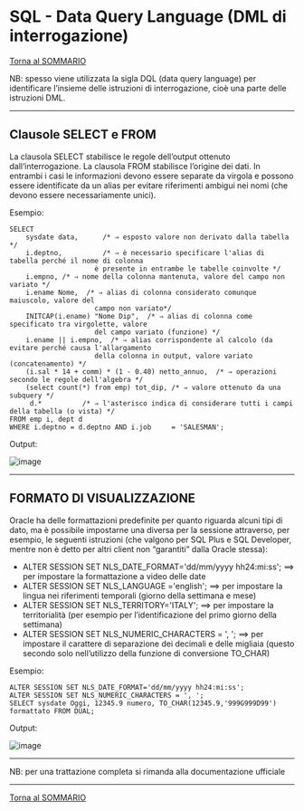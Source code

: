 # SQL - Data Query Language (DML di interrogazione)

[Torna al SOMMARIO](https://github.com/pmarconcini/DB_Oracle_Corso_Base/blob/master/000_sommario.md)


NB: spesso viene utilizzata la sigla DQL (data query language) per identificare l’insieme delle istruzioni di interrogazione, cioè una parte delle istruzioni DML. 

-----------------------------------
## Clausole SELECT e FROM

La clausola SELECT stabilisce le regole dell’output ottenuto dall’interrogazione.
La clausola FROM stabilisce l’origine dei dati.
In entrambi i casi le informazioni devono essere separate da virgola e possono essere identificate da un alias per evitare riferimenti ambigui nei nomi (che devono essere necessariamente unici).

Esempio:

    SELECT
    	sysdate data,      /* ⇒ esposto valore non derivato dalla tabella */
    	i.deptno,          /* ⇒ è necessario specificare l'alias di tabella perché il nome di colonna 
                         è presente in entrambe le tabelle coinvolte */
    	i.empno, /* ⇒ nome della colonna mantenuta, valore del campo non variato */
    	i.ename Nome,  /* ⇒ alias di colonna considerato comunque maiuscolo, valore del	 
                         campo non variato*/
    	INITCAP(i.ename) "Nome Dip",  /* ⇒ alias di colonna come specificato tra virgolette, valore 
                         del campo variato (funzione) */
    	i.ename || i.empno,  /* ⇒ alias corrispondente al calcolo (da evitare perché causa l'allargamento 
                         della colonna in output, valore variato (concatenamento) */
    	(i.sal * 14 + comm) * (1 - 0.40) netto_annuo,  /* ⇒ operazioni secondo le regole dell'algebra */
    	(select count(*) from emp) tot_dip, /* ⇒ valore ottenuto da una subquery */
    	 d.*          /* ⇒ l'asterisco indica di considerare tutti i campi della tabella (o vista) */
    FROM emp i, dept d
    WHERE i.deptno = d.deptno AND i.job     = 'SALESMAN';

Output:

![image](https://github.com/pmarconcini/DB_Oracle_Corso_Base/assets/82878995/1a0b20e4-037d-47bf-8d1b-97bee003a094)


-----------------------------------

## FORMATO DI VISUALIZZAZIONE

Oracle ha delle formattazioni predefinite per quanto riguarda alcuni tipi di dato, ma è possibile impostarne una diversa per la sessione attraverso, per esempio, le seguenti istruzioni (che valgono per SQL Plus e SQL Developer, mentre non è detto per altri client non “garantiti” dalla Oracle stessa):

* ALTER SESSION SET NLS_DATE_FORMAT='dd/mm/yyyy hh24:mi:ss'; ==> per impostare la formattazione a video delle date
* ALTER SESSION SET NLS_LANGUAGE ='english'; ==> per impostare la lingua nei riferimenti temporali (giorno della settimana e mese)
* ALTER SESSION SET NLS_TERRITORY='ITALY'; ==> per impostare la territorialità (per esempio per l’identificazione del primo giorno della settimana)
* ALTER SESSION SET NLS_NUMERIC_CHARACTERS = ', '; ==> per impostare il carattere di separazione dei decimali e delle migliaia (questo secondo solo nell’utilizzo della funzione di conversione TO_CHAR)

Esempio:

    ALTER SESSION SET NLS_DATE_FORMAT='dd/mm/yyyy hh24:mi:ss';
    ALTER SESSION SET NLS_NUMERIC_CHARACTERS = ', ';
    SELECT sysdate Oggi, 12345.9 numero, TO_CHAR(12345.9,'999G999D99') formattato FROM DUAL;

Output:

![image](https://github.com/pmarconcini/DB_Oracle_Corso_Base/assets/82878995/35a6ecb3-27af-45b0-986e-3deae61e256b)


-----------------------------------

NB: per una trattazione completa si rimanda alla documentazione ufficiale

-----------------------------------
[Torna al SOMMARIO](https://github.com/pmarconcini/DB_Oracle_Corso_Base/blob/master/000_sommario.md)

